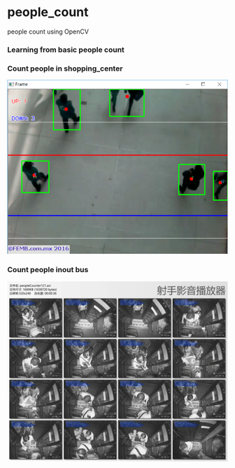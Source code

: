 # people_count
people count using OpenCV


### Learning from basic people count


### Count people in shopping_center

![img](./people_count_shopping_center.png)

### Count people inout bus

![img](./bus_thumb.jpg)